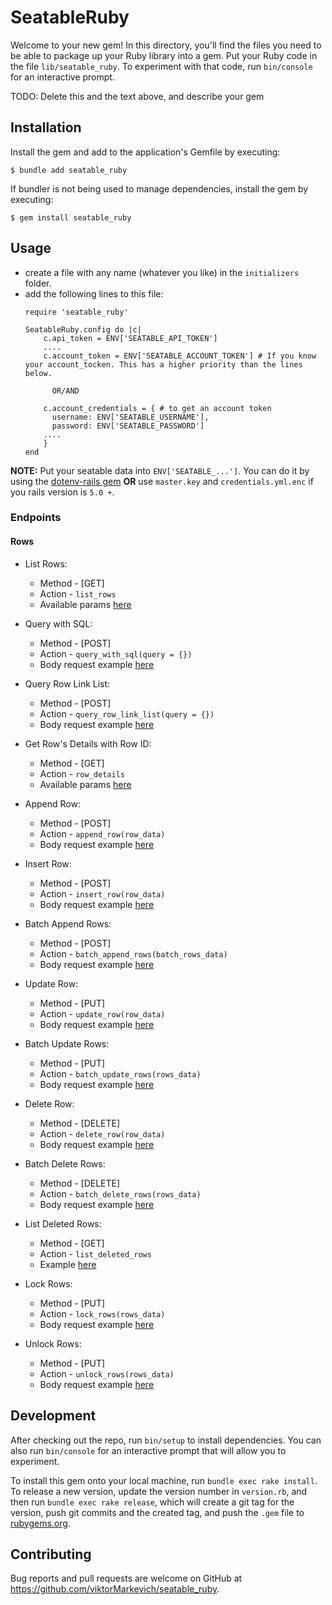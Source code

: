 # SeatableRuby

Welcome to your new gem! In this directory, you'll find the files you need to be able to package up your Ruby library into a gem. Put your Ruby code in the file `lib/seatable_ruby`. To experiment with that code, run `bin/console` for an interactive prompt.

TODO: Delete this and the text above, and describe your gem

## Installation

Install the gem and add to the application's Gemfile by executing:

    $ bundle add seatable_ruby

If bundler is not being used to manage dependencies, install the gem by executing:

    $ gem install seatable_ruby

## Usage
 
- create a file with any name (whatever you like) in the `initializers` folder.
- add the following lines to this file:
    ```
    require 'seatable_ruby'

    SeatableRuby.config do |c|
        c.api_token = ENV['SEATABLE_API_TOKEN']
        ....
        c.account_token = ENV['SEATABLE_ACCOUNT_TOKEN'] # If you know your account_tocken. This has a higher priority than the lines below.
          
          OR/AND
  
        c.account_credentials = { # to get an account token
          username: ENV['SEATABLE_USERNAME'],
          password: ENV['SEATABLE_PASSWORD']
        ....
        }
    end    
    ```
__NOTE:__ Put your seatable data into `ENV['SEATABLE_...']`. You can do it by using the [dotenv-rails gem](https://github.com/bkeepers/dotenv) **OR** use `master.key` and `credentials.yml.enc` if you rails version is `5.0 +`.
### Endpoints
#### Rows
- List Rows:  
  - Method - [GET]
  - Action - `list_rows`
  - Available params [here](https://api.seatable.io/#528ae603-6dcc-4dc3-846f-a38974a4795d)

- Query with SQL:
  - Method - [POST]
  - Action - `query_with_sql(query = {})`
  - Body request example [here](https://api.seatable.io/#333f80ba-1c61-4a74-a0a9-fa806185d850)

- Query Row Link List:
  - Method - [POST]
  - Action - `query_row_link_list(query = {})`
  - Body request example [here](https://api.seatable.io/#186e5166-6d9e-4aef-890e-a1dd8a8b2ee0)

- Get Row's Details with Row ID:
  - Method - [GET]
  - Action - `row_details`
  - Available params [here](https://api.seatable.io/#9d893840-90b2-4d43-a3bc-493799eef278)

- Append Row:
  - Method - [POST]
  - Action - `append_row(row_data)`
  - Body request example [here](https://api.seatable.io/#46fc953a-0928-49ec-ae21-d652294d15b1)

- Insert Row:
  - Method - [POST]
  - Action - `insert_row(row_data)`
  - Body request example [here](https://api.seatable.io/#14141025-e963-4826-a8e7-710a3cf563ba)

- Batch Append Rows:
  - Method - [POST]
  - Action - `batch_append_rows(batch_rows_data)`
  - Body request example [here](https://api.seatable.io/#d34eb1ec-6692-4f5f-9182-94eff2efeaae)

- Update Row:
  - Method - [PUT]
  - Action - `update_row(row_data)`
  - Body request example [here](https://api.seatable.io/#25735354-2eac-42fc-bd2e-903a68e10c52)

- Batch Update Rows:
  - Method - [PUT]
  - Action - `batch_update_rows(rows_data)`
  - Body request example [here](https://api.seatable.io/#81ade8f6-13ff-4140-96a9-bc3c7fad3e0b)

- Delete Row:
  - Method - [DELETE]
  - Action - `delete_row(row_data)`
  - Body request example [here](https://api.seatable.io/#6a840773-693f-42a4-9121-c8a074312f99)

- Batch Delete Rows:
  - Method - [DELETE]
  - Action - `batch_delete_rows(rows_data)`
  - Body request example [here](https://api.seatable.io/#522785d7-c771-4597-a71f-9fb713ad8bc6)

- List Deleted Rows:
  - Method - [GET]
  - Action - `list_deleted_rows`
  - Example [here](https://api.seatable.io/#b9338a36-add8-4c80-9770-f265fb75ada2)

- Lock Rows:
  - Method - [PUT]
  - Action - `lock_rows(rows_data)`
  - Body request example [here](https://api.seatable.io/#39e0b4c9-aa7e-4efa-86ff-05f37cb972d9)

- Unlock Rows:
  - Method - [PUT]
  - Action - `unlock_rows(rows_data)`
  - Body request example [here](https://api.seatable.io/#dac3fea7-ee02-43a6-97ec-2ae6d49602ec)

## Development

After checking out the repo, run `bin/setup` to install dependencies. You can also run `bin/console` for an interactive prompt that will allow you to experiment.

To install this gem onto your local machine, run `bundle exec rake install`. To release a new version, update the version number in `version.rb`, and then run `bundle exec rake release`, which will create a git tag for the version, push git commits and the created tag, and push the `.gem` file to [rubygems.org](https://rubygems.org).

## Contributing

Bug reports and pull requests are welcome on GitHub at https://github.com/viktorMarkevich/seatable_ruby.
